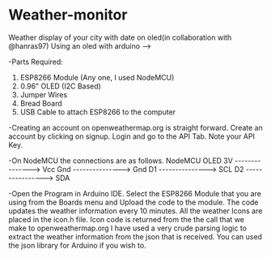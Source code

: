 # Weather-monitor
Weather display of your city with date on oled(in collaboration with @hanras97)
Using an oled with arduino --> 

-Parts Required:
1. ESP8266 Module (Any one, I used NodeMCU)
2. 0.96" OLED (I2C Based)
3. Jumper Wires
4. Bread Board
5. USB Cable to attach ESP8266 to the computer

-Creating an account on openweathermap.org is straight forward.
Create an account by clicking on signup.
Login and go to the API Tab. Note your API Key.

-On NodeMCU the connections are as follows.
NodeMCU OLED
3V ---------------> Vcc
Gnd ---------------> Gnd
D1 ---------------> SCL
D2 ----------------> SDA

-Open the Program in Arduino IDE.
Select the ESP8266 Module that you are using from the Boards menu and Upload the code to the module.
The code updates the weather information every 10 minutes.
All the weather Icons are placed in the icon.h file.
Icon code is returned from the the call that we make to openweathermap.org
I have used a very crude parsing logic to extract the weather information from the json that is received.
You can used the json library for Arduino if you wish to.

